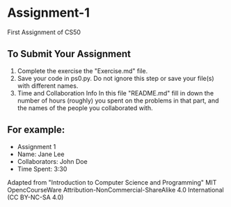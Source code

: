 # Assignment-1
First Assignment of CS50

## To Submit Your Assignment
1. Complete the exercise the "Exercise.md" file. 
2. Save your code in ps0.py. Do not ignore this step or save your file(s) with different names.
3. Time and Collaboration Info
In this file "README.md" fill in down the number of hours (roughly) you spent on the
problems in that part, and the names of the people you collaborated with.

## For example:
- Assignment 1
- Name: Jane Lee
- Collaborators: John Doe
- Time Spent: 3:30


Adapted from "Introduction to Computer Science and Programming" MIT OpencCourseWare Attribution-NonCommercial-ShareAlike 4.0 International (CC BY-NC-SA 4.0)
